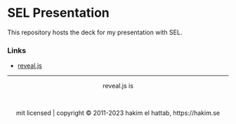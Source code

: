 # SEL Presentation
This repository hosts the deck for my presentation with SEL.

### Links
- [reveal.js](https://revealjs.com/)

--- 
<div align="center">
  <p>reveal.js is<p><br />
  <p>mit licensed | copyright © 2011-2023 hakim el hattab, https://hakim.se</p>
</div>
